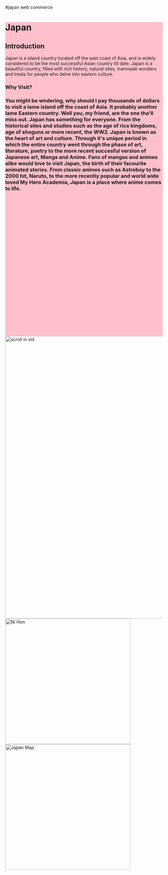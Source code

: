 #japan web
commerce

<html>
<head>
<meta name="viewport" content="width=device-width, initial-scale=1">
<style>
.parallax {

 background-image : url("file:///C:/Users/Pradip%20Panta/Desktop/download.jpg");


 min-height: 1000px;
   
  background-attachment: fixed;
  background-position: center;
  background-repeat: no-repeat;
  background-size: 600px;


}
</style>
</head>
<body>

<style>
    .div
    {
      position: relative;
      top: 0;
      left: 0;
    }
    .scroll in vid
    {
      position: center;
      top: 60px;
      left: 80px;
    }
  </style>

<style>
  .div
{
position: relative;
top: 0;
left: 0;
}

</style>

<div class="parallax"></div>
<div style="height:1000px;background-color:pink">

<h1> Japan </h1>

<h2> Introduction </h2>

<p1> 
Japan is a island country located off the east coast of Asia, and is widely considered to be the most successful Asian country till date. Japan is a beautiful country, filled with rich history, natural sites, manmade wonders and treats for people who delve into eastern culture.
</p1>

<h3> Why Visit? <h3>

<p2>
You might be wndering, why should I pay thousands of dollars to visit a lame island off the coast of Asia. It probably another lame Eastern country. Well you, my friend, are the one tha'll miss out. Japan has something for everyone. From the historical sites and studies such as the age of rice kingdoms, age of shoguns or more recent, the WW2. Japan is known as the heart of art and culture. Through it's unique period in which the entire country went through the phase of art, literature, poetry to the more recent succesful version of Japanese art, Manga and Anime. Fans of mangas and animes alike would love to visit Japan, the birth of their facourite animated stories. From classic animes such as Astroboy to the 2000 hit, Naruto, to the more recently popular and world wide loved My Hero Academia, Japan is a place where anime comes to life.
</p2>

</div>

<img src="My Gif 1.gif" alt="scroll in vid" style="width:900px;height:900px;">

<img src="ni hon.png" alt="Ni Hon" style="width:400px;height:400px;">
<img src="japan mate.jpg" alt="Japan Map" style="width:400px;height:400px;">
</body>
</html>


